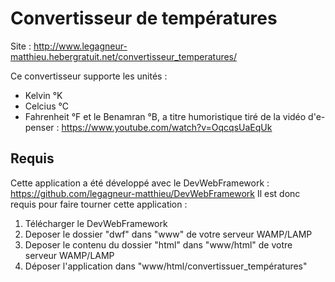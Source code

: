 # Convertisseur de températures

Site : http://www.legagneur-matthieu.hebergratuit.net/convertisseur_temperatures/

Ce convertisseur supporte les unités :
- Kelvin °K
- Celcius °C
- Fahrenheit °F
et le Benamran °B, a titre humoristique tiré de la vidéo d'e-penser : https://www.youtube.com/watch?v=OqcqsUaEqUk

## Requis

Cette application a été développé avec le DevWebFramework : https://github.com/legagneur-matthieu/DevWebFramework
Il est donc requis pour faire tourner cette application :

1. Télécharger le DevWebFramework
2. Deposer le dossier "dwf" dans "www" de votre serveur WAMP/LAMP
3. Deposer le contenu du dossier "html" dans "www/html" de votre serveur WAMP/LAMP
4. Déposer l'application dans "www/html/convertissuer_températures"